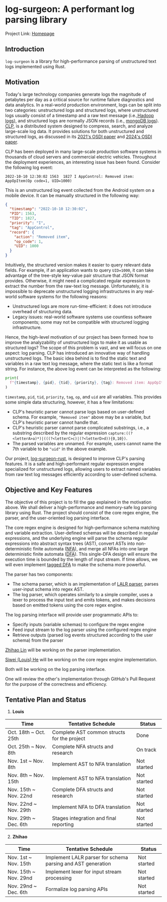 # log-surgeon: A performant log parsing library

Project Link: [Homepage][home-page]

## Introduction

`log-surgeon` is a library for high-performance parsing of unstructured text
logs implemented using Rust. 


## Motivation
Today's large technology companies generate logs the magnitude of petabytes per day as a critical
source for runtime failure diagnostics and data analytics. In a real-world production environment,
logs can be split into two categories: unstructured logs and structured logs, where unstructured logs
usually consist of a timestamp and a raw text message (i.e.,[Hadoop logs][hadoop-logs]), and
structured logs are normally JSON records (i.e., [mongoDB logs][mongodb-logs]). [CLP][github-clp],
is a distributed system designed to compress, search, and analyze large-scale log data. It provides
solutions for both unstructured and structured logs, as discussed in its
[2021's OSDI paper][clp-paper] and [2024's OSDI paper][clp-s-paper].

CLP has been deployed in many large-scale production software systems in thousands of cloud servers
and commercial electric vehicles. Throughout the deployment experiences, an interesting issue has
been found. Consider the following log event:
```text
2022-10-10 12:30:02 1563  1827 I AppControl: Removed item: AppOpItem(Op code=1, UID=1000)
```
This is an unstructured log event collected from the Android system on a mobile device. It can be
manually structured in the following way:
```JSON
{
  "timestamp": "2022-10-10 12:30:02",
  "PID": 1563,
  "TID": 1827,
  "priority": "I",
  "tag": "AppControl",
  "record": {
    "action": "Removed item",
    "op_code": 1,
    "UID": 1000
  }
}
```
Intuitively, the structured version makes it easier to query relevant data fields. For example, if
an application wants to query `UID=1000`, it can take advantage of the tree-style key-value pair
structure that JSON format provides. Otherwise, it might need a complicated regular expression to
extract the number from the raw-text log message. Unfortunately, it is impossible to deprecate 
unstructured logging infrastructures in any real-world software systems for the following reasons:
- Unstructured logs are more run-time-efficient: it does not introduce overhead of structuring data.
- Legacy issues: real-world software systems use countless software components; some
  may not be compatible with structured logging infrastructure.

Hence, the high-level motivation of our project has been formed: how to improve the analyzability of
unstructured logs to make it as usable as structured logs? The scope of this problem is vast,
and we will focus on one aspect: log parsing. CLP has introduced an innovative way of handling
unstructured logs. The basic idea behind is to find the static text and variables in a raw text log
message, where the static text is like a format string. For instance, the above log event can be
interpreted as the following:
```Python
print(
  f"{timestamp}, {pid}, {tid}, {priority}, {tag}: Removed item: AppOpItem(Op code={op}, UID={uid})"
)
```
`timestamp`, `pid`, `tid`, `priority`, `tag`, `op`, and `uid` are all variables. This provides
some simple data structuring, however, it has a few limitations:
- CLP's heuristic parser cannot parse logs based on user-defined schema. For example,
  `"Removed item"` above may be a variable, but CLP's heuristic parser cannot handle that.
- CLP's heuristic parser cannot parse complicated substrings, i.e., a substring described by the
  regular expression `capture:((?<letterA>a)*)|(((?<letterC>c)|(?<letterD>d)){0,10})`.
- The parsed variables are unnamed. For example, users cannot name the 7th variable to be `"uid"` in
  the above example.

Our project, [log-surgeon-rust][home-page], is designed to improve CLP's parsing features. It is a
safe and high-performant regular expression engine specialized for unstructured logs, allowing users
to extract named variables from raw text log messages efficiently according to user-defined schema.

## Objective and Key Features
The objective of this project is to fill the gap explained in the motivation above. We shall deliver
a high-performance and memory-safe log parsing library using Rust. The project should consist of the
core regex engine, the parser, and the user-oriented log parsing interface.

The core regex engine is designed for high-performance schema matching and variable extraction. 
User-defined schemas will be described in regular expressions, and the underlying engine will parse
the schema regular expressions into abstract syntax trees (AST), convert ASTs into non-deterministic
finite automata ([NFA][wiki-nfa]), and merge all NFAs into one large deterministic finite automata
([DFA][wiki-dfa]). This single-DFA design will ensure the execution time is bounded by the length of
input stream. If time allows, we will even implement [tagged DFA][wiki-tagged-dfa] to make
the schema more powerful.

The parser has two components:
- The schema parser, which is an implementation of [LALR parser][wiki-lalr], parses user-input
schema into regex AST.
- The log parser, which operates similarly to a simple compiler, uses a lexer to process the input 
text and emits tokens, and makes decisions based on emitted tokens using the core regex engine.

The log parsing interface will provide user programmatic APIs to:
- Specify inputs (variable schemas) to configure the regex engine
- Feed input stream to the log parser using the configured regex engine
- Retrieve outputs (parsed log events structured according to the user schema) from the parser

[Zhihao Lin][github-zhihao] will be working on the parser implementation.

[Siwei (Louis) He][github-siwei] will be working on the core regex engine implementation. 

Both will be working on the log parsing interface.

One will review the other's implementation through GitHub's Pull Request for the purpose of the
correctness and efficiency.

## Tentative Plan and Status
1. **Louis** 

| Time                  | Tentative Schedule                          | Status      | 
|-----------------------|---------------------------------------------|-------------|
| Oct. 18th ~ Oct. 25th | Complete AST common structs for the project | Done        |
| Oct. 25th ~ Nov. 8th  | Complete NFA structs and research           | On track    |
| Nov. 1st ~ Nov. 8th   | Implement AST to NFA translation            | Not started |
| Nov. 8th ~ Nov. 15th  | Implement AST to NFA translation            | Not started |
| Nov. 15th ~ Nov. 22nd | Complete DFA structs and research           | Not started |
| Nov. 22nd ~ Nov. 29th | Implement NFA to DFA translation            | Not started |
| Nov. 29th ~ Dec. 6th  | Stages integration and final reporting      | Not started |

2. **Zhihao**

| Time                  | Tentative Schedule                                          | Status      | 
|-----------------------|-------------------------------------------------------------|-------------|
| Nov. 1st ~ Nov. 15th  | Implement LALR parser for schema parsing and AST generation | Not started |
| Nov. 15th ~ Nov. 29nd | Implement lexer for input stream processing                 | Not started |
| Nov. 29nd ~ Dec. 6th  | Formalize log parsing APIs                                  | Not started |

[clp-paper]: https://www.usenix.org/system/files/osdi21-rodrigues.pdf
[clp-s-paper]: https://www.usenix.org/system/files/osdi24-wang-rui.pdf
[github-clp]: https://github.com/y-scope/clp
[github-siwei]: https://github.com/Louis-He
[github-zhihao]: https://github.com/LinZhihao-723
[hadoop-logs]: https://zenodo.org/records/7114847
[home-page]: https://github.com/Toplogic-Inc/log-surgeon-rust
[mongodb-logs]: https://zenodo.org/records/11075361
[wiki-dfa]: https://en.wikipedia.org/wiki/Deterministic_finite_automaton
[wiki-lalr]: https://en.wikipedia.org/wiki/LALR_parser
[wiki-nfa]: https://en.wikipedia.org/wiki/Nondeterministic_finite_automaton
[wiki-tagged-dfa]: https://en.wikipedia.org/wiki/Tagged_Deterministic_Finite_Automaton